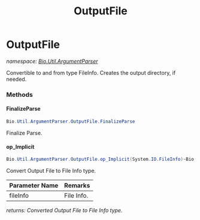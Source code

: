 ﻿---
title: OutputFile
---

# OutputFile
_namespace: [Bio.Util.ArgumentParser](N-Bio.Util.ArgumentParser.html)_

Convertible to and from type FileInfo. Creates the output directory, if needed.

### Methods

#### FinalizeParse
```csharp
Bio.Util.ArgumentParser.OutputFile.FinalizeParse
```
Finalize Parse.

#### op_Implicit
```csharp
Bio.Util.ArgumentParser.OutputFile.op_Implicit(System.IO.FileInfo)~Bio.Util.ArgumentParser.OutputFile
```
Convert Output File to File Info type.

|Parameter Name|Remarks|
|--------------|-------|
|fileInfo|File Info.|

_returns: Converted Output File to File Info type._




